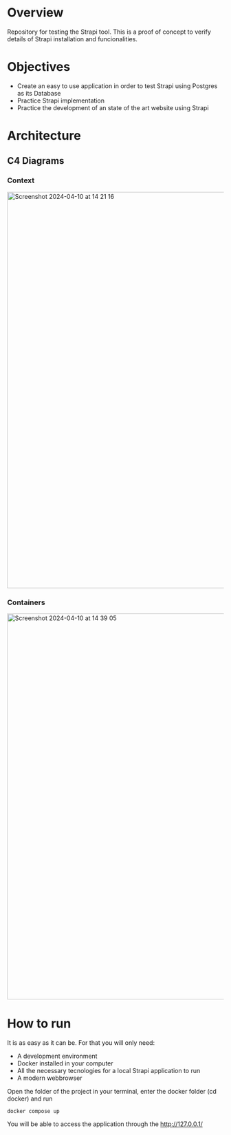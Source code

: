 # Overview

Repository for testing the Strapi tool. This is a proof of concept to verify details of Strapi installation and funcionalities.

# Objectives

- Create an easy to use application in order to test Strapi using Postgres as its Database
- Practice Strapi implementation
- Practice the development of an state of the art website using Strapi

# Architecture

## C4 Diagrams

### Context

<img width="921" alt="Screenshot 2024-04-10 at 14 21 16" src="https://github.com/Meira-JH/strapi-poc/assets/60922841/65c0c16d-fdf3-4c8f-bfa7-0076daeea302">

### Containers

<img width="897" alt="Screenshot 2024-04-10 at 14 39 05" src="https://github.com/Meira-JH/strapi-poc/assets/60922841/39eed1c0-e1de-4f1f-b9d7-c7f3155b4cc3">

# How to run

It is as easy as it can be. For that you will only need:

- A development environment
- Docker installed in your computer
- All the necessary tecnologies for a local Strapi application to run
- A modern webbrowser

Open the folder of the project in your terminal, enter the docker folder (cd docker) and run

```
docker compose up
```

You will be able to access the application through the http://127.0.0.1/
